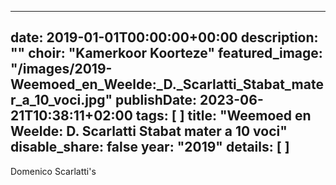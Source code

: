
---
date: 2019-01-01T00:00:00+00:00
description: ""
choir: "Kamerkoor Koorteze"
featured_image: "/images/2019-Weemoed_en_Weelde:_D._Scarlatti_Stabat_mater_a_10_voci.jpg"
publishDate: 2023-06-21T10:38:11+02:00
tags: [
]
title: "Weemoed en Weelde: D. Scarlatti Stabat mater a 10 voci"
disable_share: false
year: "2019"
details: [
]
---
Domenico Scarlatti's 
